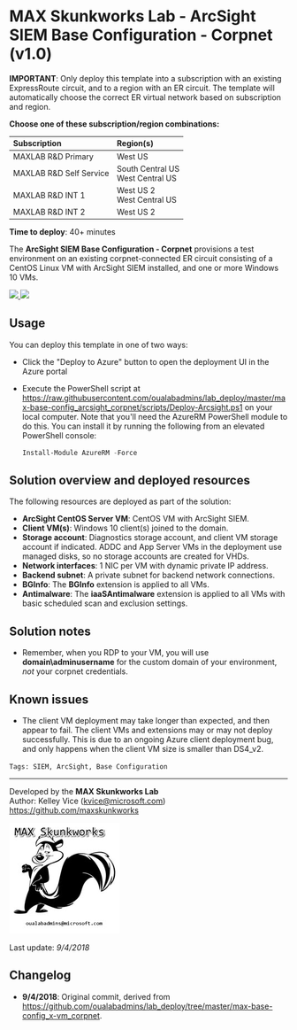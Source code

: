﻿# MAX Skunkworks Lab - ArcSight SIEM Base Configuration - Corpnet (v1.0)

**IMPORTANT**: Only deploy this template into a subscription with an existing ExpressRoute circuit, and to a region with an ER circuit. The template will automatically choose the correct ER virtual network based on subscription and region.

**Choose one of these subscription/region combinations:**

| Subscription             | Region(s)
| :-------------------     | :-------------------
| MAXLAB R&D Primary       | West US
| MAXLAB R&D Self Service  | South Central US <br> West Central US
| MAXLAB R&D INT 1         | West US 2 <br> West Central US
| MAXLAB R&D INT 2         | West US 2

**Time to deploy**: 40+ minutes

The **ArcSight SIEM Base Configuration - Corpnet** provisions a test environment on an existing corpnet-connected ER circuit consisting of a CentOS Linux VM with ArcSight SIEM installed, and one or more Windows 10 VMs.

<a href="https://portal.azure.com/#create/Microsoft.Template/uri/https%3A%2F%2Fraw.githubusercontent.com%2Foualabadmins%2Flab_deploy%2Fmaster%2Fmax-base-config_arcsight_corpnet%2Fazuredeploy.json" target="_blank">
<img src="http://azuredeploy.net/deploybutton.png"/>
</a>
<a href="http://armviz.io/#/?load=https%3A%2F%2Fraw.githubusercontent.com%2Foualabadmins%2Flab_deploy%2Fmaster%2Fmax-base-config_arcsight_corpnet%2Fazuredeploy.json" target="_blank">
<img src="http://armviz.io/visualizebutton.png"/>
</a>

## Usage

You can deploy this template in one of two ways:

+ Click the "Deploy to Azure" button to open the deployment UI in the Azure portal
+ Execute the PowerShell script at https://raw.githubusercontent.com/oualabadmins/lab_deploy/master/max-base-config_arcsight_corpnet/scripts/Deploy-Arcsight.ps1 on your local computer. Note that you'll need the AzureRM PowerShell module to do this. You can install it by running the following from an elevated PowerShell console:

    ```PowerShell
    Install-Module AzureRM -Force
    ```

## Solution overview and deployed resources

The following resources are deployed as part of the solution:

+ **ArcSight CentOS Server VM**: CentOS VM with ArcSight SIEM.
+ **Client VM(s)**: Windows 10 client(s) joined to the domain.
+ **Storage account**: Diagnostics storage account, and client VM storage account if indicated. ADDC and App Server VMs in the deployment use managed disks, so no storage accounts are created for VHDs.
+ **Network interfaces**: 1 NIC per VM with dynamic private IP address.
+ **Backend subnet**: A private subnet for backend network connections.
+ **BGInfo**: The **BGInfo** extension is applied to all VMs.
+ **Antimalware**: The **iaaSAntimalware** extension is applied to all VMs with basic scheduled scan and exclusion settings.

## Solution notes

+ Remember, when you RDP to your VM, you will use **domain\adminusername** for the custom domain of your environment, _not_ your corpnet credentials.

## Known issues

+ The client VM deployment may take longer than expected, and then appear to fail. The client VMs and extensions may or may not deploy successfully. This is due to an ongoing Azure client deployment bug, and only happens when the client VM size is smaller than DS4_v2.

`Tags: SIEM, ArcSight, Base Configuration`
___
Developed by the **MAX Skunkworks Lab**  
Author: Kelley Vice (kvice@microsoft.com)  
https://github.com/maxskunkworks

![alt text](images/maxskunkworkslogo-small.jpg "MAX Skunkworks")

Last update: _9/4/2018_

## Changelog

+ **9/4/2018**: Original commit, derived from https://github.com/oualabadmins/lab_deploy/tree/master/max-base-config_x-vm_corpnet.